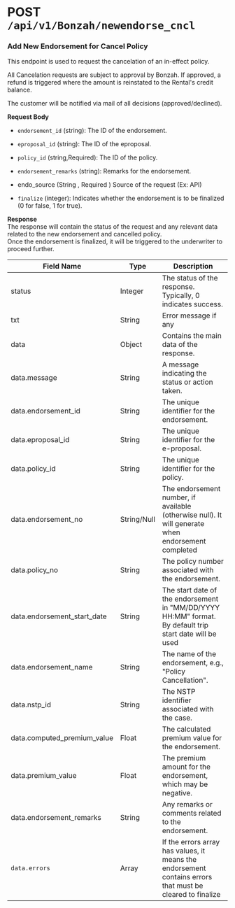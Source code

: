 # **POST** `/api/v1/Bonzah/newendorse_cncl`

### Add New Endorsement for Cancel Policy

This endpoint is used to request the cancelation of an in-effect policy.

All Cancelation requests are subject to approval by Bonzah. If approved, a refund is triggered where the amount is reinstated to the Rental's credit balance.

The customer will be notified via mail of all decisions (approved/declined).

**Request Body**

- `endorsement_id` (string): The ID of the endorsement.
    
- `eproposal_id` (string): The ID of the eproposal.
    
- `policy_id` (string,Required): The ID of the policy.
    
- `endorsement_remarks` (string): Remarks for the endorsement.
    
- endo_source (String , Required ) Source of the request (Ex: API)
    
- `finalize` (integer): Indicates whether the endorsement is to be finalized (0 for false, 1 for true).
    

**Response**  
The response will contain the status of the request and any relevant data related to the new endorsement and cancelled policy.  
Once the endorsement is finalized, it will be triggered to the underwriter to proceed further.

| **Field Name** | **Type** | **Description** |
| --- | --- | --- |
| status | Integer | The status of the response. Typically, 0 indicates success. |
| txt | String | Error message if any |
| data | Object | Contains the main data of the response. |
| data.message | String | A message indicating the status or action taken. |
| data.endorsement_id | String | The unique identifier for the endorsement. |
| data.eproposal_id | String | The unique identifier for the e-proposal. |
| data.policy_id | String | The unique identifier for the policy. |
| data.endorsement_no | String/Null | The endorsement number, if available (otherwise null). It will generate when endorsement completed |
| data.policy_no | String | The policy number associated with the endorsement. |
| data.endorsement_start_date | String | The start date of the endorsement in "MM/DD/YYYY HH:MM" format. By default trip start date will be used |
| data.endorsement_name | String | The name of the endorsement, e.g., "Policy Cancellation". |
| data.nstp_id | String | The NSTP identifier associated with the case. |
| data.computed_premium_value | Float | The calculated premium value for the endorsement. |
| data.premium_value | Float | The premium amount for the endorsement, which may be negative. |
| data.endorsement_remarks | String | Any remarks or comments related to the endorsement. |
| `data.errors` | Array | If the errors array has values, it means the endorsement contains errors that must be cleared to finalize |